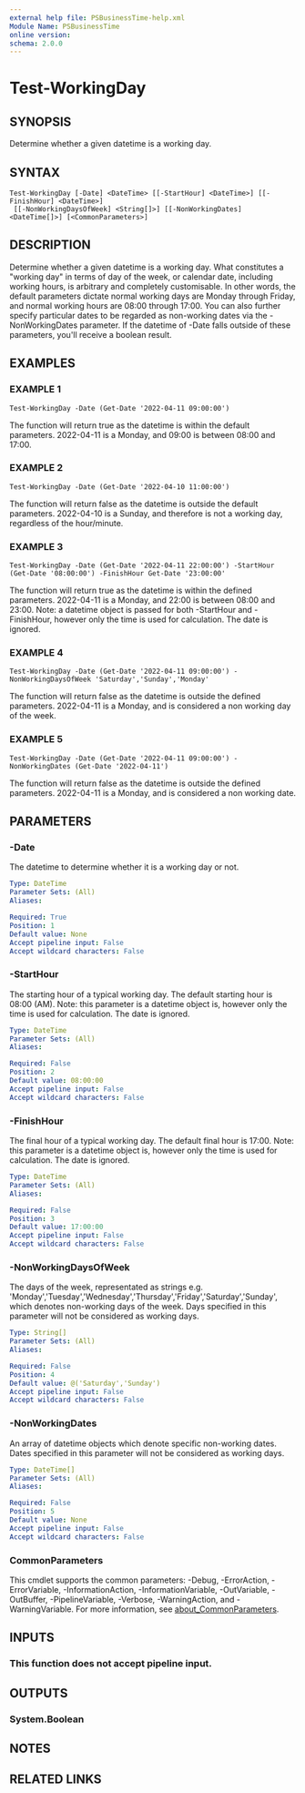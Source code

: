 ```yaml
---
external help file: PSBusinessTime-help.xml
Module Name: PSBusinessTime
online version:
schema: 2.0.0
---
```


# Test-WorkingDay

## SYNOPSIS
Determine whether a given datetime is a working day.

## SYNTAX

```
Test-WorkingDay [-Date] <DateTime> [[-StartHour] <DateTime>] [[-FinishHour] <DateTime>]
 [[-NonWorkingDaysOfWeek] <String[]>] [[-NonWorkingDates] <DateTime[]>] [<CommonParameters>]
```

## DESCRIPTION
Determine whether a given datetime is a working day.
What constitutes a "working day" in terms of day of the week, or calendar date, including working hours, is arbitrary and completely customisable.
In other words, the default parameters dictate normal working days are Monday through Friday, and normal working hours are 08:00 through 17:00.
You can also further specify particular dates to be regarded as non-working dates via the -NonWorkingDates parameter.
If the datetime of -Date falls outside of these parameters, you'll receive a boolean result.

## EXAMPLES

### EXAMPLE 1
```
Test-WorkingDay -Date (Get-Date '2022-04-11 09:00:00')
```

The function will return true as the datetime is within the default parameters.
2022-04-11 is a Monday, and 09:00 is between 08:00 and 17:00.

### EXAMPLE 2
```
Test-WorkingDay -Date (Get-Date '2022-04-10 11:00:00')
```

The function will return false as the datetime is outside the default parameters.
2022-04-10 is a Sunday, and therefore is not a working day, regardless of the hour/minute.

### EXAMPLE 3
```
Test-WorkingDay -Date (Get-Date '2022-04-11 22:00:00') -StartHour (Get-Date '08:00:00') -FinishHour Get-Date '23:00:00'
```

The function will return true as the datetime is within the defined parameters.
2022-04-11 is a Monday, and 22:00 is between 08:00 and 23:00.
Note: a datetime object is passed for both -StartHour and -FinishHour, however only the time is used for calculation.
The date is ignored.

### EXAMPLE 4
```
Test-WorkingDay -Date (Get-Date '2022-04-11 09:00:00') -NonWorkingDaysOfWeek 'Saturday','Sunday','Monday'
```

The function will return false as the datetime is outside the defined parameters.
2022-04-11 is a Monday, and is considered a non working day of the week.

### EXAMPLE 5
```
Test-WorkingDay -Date (Get-Date '2022-04-11 09:00:00') -NonWorkingDates (Get-Date '2022-04-11')
```

The function will return false as the datetime is outside the defined parameters.
2022-04-11 is a Monday, and is considered a non working date.

## PARAMETERS

### -Date
The datetime to determine whether it is a working day or not.

```yaml
Type: DateTime
Parameter Sets: (All)
Aliases:

Required: True
Position: 1
Default value: None
Accept pipeline input: False
Accept wildcard characters: False
```

### -StartHour
The starting hour of a typical working day.
The default starting hour is 08:00 (AM).
Note: this parameter is a datetime object is, however only the time is used for calculation.
The date is ignored.

```yaml
Type: DateTime
Parameter Sets: (All)
Aliases:

Required: False
Position: 2
Default value: 08:00:00
Accept pipeline input: False
Accept wildcard characters: False
```

### -FinishHour
The final hour of a typical working day.
The default final hour is 17:00.
Note: this parameter is a datetime object is, however only the time is used for calculation.
The date is ignored.

```yaml
Type: DateTime
Parameter Sets: (All)
Aliases:

Required: False
Position: 3
Default value: 17:00:00
Accept pipeline input: False
Accept wildcard characters: False
```

### -NonWorkingDaysOfWeek
The days of the week, representated as strings e.g.
'Monday','Tuesday','Wednesday','Thursday','Friday','Saturday','Sunday', which denotes non-working days of the week.
Days specified in this parameter will not be considered as working days.

```yaml
Type: String[]
Parameter Sets: (All)
Aliases:

Required: False
Position: 4
Default value: @('Saturday','Sunday')
Accept pipeline input: False
Accept wildcard characters: False
```

### -NonWorkingDates
An array of datetime objects which denote specific non-working dates.
Dates specified in this parameter will not be considered as working days.

```yaml
Type: DateTime[]
Parameter Sets: (All)
Aliases:

Required: False
Position: 5
Default value: None
Accept pipeline input: False
Accept wildcard characters: False
```

### CommonParameters
This cmdlet supports the common parameters: -Debug, -ErrorAction, -ErrorVariable, -InformationAction, -InformationVariable, -OutVariable, -OutBuffer, -PipelineVariable, -Verbose, -WarningAction, and -WarningVariable. For more information, see [about_CommonParameters](http://go.microsoft.com/fwlink/?LinkID=113216).

## INPUTS

### This function does not accept pipeline input.
## OUTPUTS

### System.Boolean
## NOTES

## RELATED LINKS
